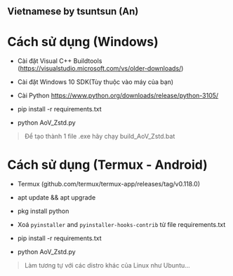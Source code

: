 ## Vietnamese by tsuntsun (An)

# Cách sử dụng (Windows)

- Cài đặt Visual C++ Buildtools (https://visualstudio.microsoft.com/vs/older-downloads/)

- Cài đặt Windows 10 SDK(Tùy thuộc vào máy của bạn)

- Cài Python https://www.python.org/downloads/release/python-3105/

- pip install -r requirements.txt

- python AoV_Zstd.py

> Để tạo thành 1 file .exe hãy chạy build_AoV_Zstd.bat

# Cách sử dụng (Termux - Android)

- Termux (github.com/termux/termux-app/releases/tag/v0.118.0)

- apt update && apt upgrade

- pkg install python

- Xoá `pyinstaller` and `pyinstaller-hooks-contrib` từ file requirements.txt

- pip install -r requirements.txt

- python AoV_Zstd.py

> Làm tương tự với các distro khác của Linux như Ubuntu...

